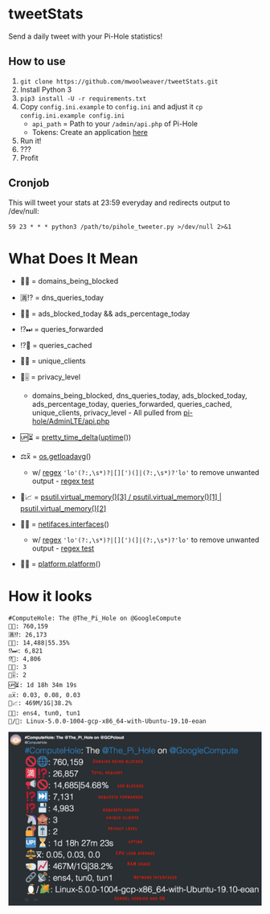 # tweetStats

Send a daily tweet with your Pi-Hole statistics!

## How to use

1. `git clone https://github.com/mwoolweaver/tweetStats.git`
2. Install Python 3
3. `pip3 install -U -r requirements.txt`
4. Copy `config.ini.example` to `config.ini` and adjust it `cp config.ini.example config.ini`
   - `api_path` = Path to your `/admin/api.php` of Pi-Hole
   - Tokens: Create an application [here](https://apps.twitter.com/)
5. Run it!
6. ???
7. Profit

## Cronjob

This will tweet your stats at 23:59 everyday and redirects output to /dev/null:

```
59 23 * * * python3 /path/to/pihole_tweeter.py >/dev/null 2>&1
```

# What Does It Mean

 * 🚫🌐 = domains_being_blocked

 * 🈵⁉️  = dns_queries_today

 * 📢🚫 = ads_blocked_today && ads_percentage_today

 * ⁉️⏭  = queries_forwarded

 * ⁉️💾  = queries_cached

 * 🦄🙈 = unique_clients

 * 🔐🎚️ = privacy_level
 
      * domains_being_blocked, dns_queries_today, ads_blocked_today, ads_percentage_today, queries_forwarded, queries_cached, unique_clients, privacy_level - All pulled from [pi-hole/AdminLTE/api.php](https://github.com/pi-hole/AdminLTE/blob/master/api.php)

 * 🆙⏳ = [pretty_time_delta](https://gist.github.com/thatalextaylor/7408395)([uptime](https://pythonhosted.org/uptime/#uptime.uptime)())

 * ⚖️x̅  = [os.getloadavg](https://docs.python.org/2/library/os.html#os.getloadavg)()
 
      * w/ [regex](https://stackoverflow.com/questions/56153426/regex-for-replacing-special-patterns-in-a-list#comment98942961_56153556) `'lo'(?:,\s*)?|[][')(]|(?:,\s*)?'lo'` to remove unwanted output - [regex test](https://regex101.com/r/IhReCT/4)

 * 🐏📈 = [psutil.virtual_memory()[3] / psutil.virtual_memory()[1] | psutil.virtual_memory()[2]](https://www.programcreek.com/python/example/53871/psutil.virtual_memory)

 * 🔗📡 = [netifaces.interfaces](https://pypi.org/project/netifaces/)()
 
      * w/ [regex](https://stackoverflow.com/questions/56153426/regex-for-replacing-special-patterns-in-a-list#comment98942961_56153556) `'lo'(?:,\s*)?|[][')(]|(?:,\s*)?'lo'` to remove unwanted output - [regex test](https://regex101.com/r/IhReCT/4)

 * 🐧🌽 = [platform.platform](https://docs.python.org/2/library/platform.html#platform.platform)()




# How it looks

```
#ComputeHole: The @The_Pi_Hole on @GoogleCompute       
🚫🌐: 760,159        
🈵⁉: 26,173      
📢🚫: 14,488|55.35%       
⁉⏭: 6,821       
⁉💾: 4,806      
🦄🙈: 3       
🔐🎚: 2       
🆙⏳: 1d 18h 34m 19s      
⚖️x̅: 0.03, 0.08, 0.03       
🐏📈: 469M/1G|38.2%       
🔗📡: ens4, tun0, tun1      
🐧/🌽: Linux-5.0.0-1004-gcp-x86_64-with-Ubuntu-19.10-eoan
```
![example](.github/exampleShot.png)

